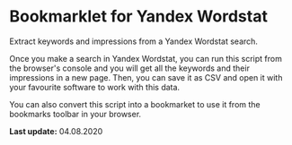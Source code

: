 # Bookmarklet for Yandex Wordstat

Extract keywords and impressions from a Yandex Wordstat search.

Once you make a search in Yandex Wordstat, you can run this script from the browser's console and you will get all the keywords and their impressions in a new page. Then, you can save it as CSV and open it with your favourite software to work with this data.

You can also convert this script into a bookmarket to use it from the bookmarks toolbar in your browser.

**Last update:** 04.08.2020
